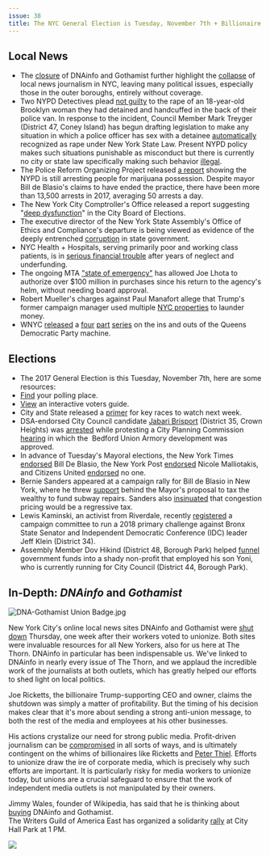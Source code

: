 ```yaml
---
issue: 38
title: The NYC General Election is Tuesday, November 7th + Billionaire Shuts Down DNAinfo and Gothamist 
---
```


## Local News
-   The [closure](http://www.npr.org/sections/thetwo-way/2017/11/03/561830256/billionaire-owner-shuts-down-dnainfo-gothamist-sites-a-week-after-workers-unioni) of DNAinfo and Gothamist further highlight the [collapse](https://www.cjr.org/local_news/local-news-new-york-city.php) of local news journalism in NYC, leaving many political issues, especially those in the outer boroughs, entirely without coverage.
-   Two NYPD Detectives plead [not guilty](http://www.cnn.com/2017/10/31/us/nypd-detectives-rape-charges/index.html) to the rape of an 18-year-old Brooklyn woman they had detained and handcuffed in the back of their police van. In response to the incident, Council Member Mark Treyger (District 47, Coney Island) has begun drafting legislation to make any situation in which a police officer has sex with a detainee [automatically](https://theintercept.com/2017/11/02/nypd-rape-charges-new-york-law/) recognized as rape under New York State Law. Present NYPD policy makes such situations punishable as misconduct but there is currently no city or state law specifically making such behavior [illegal](http://www.nydailynews.com/new-york/brooklyn/sex-person-custody-clear-crime-pol-article-1.3585554).
-   The Police Reform Organizing Project released [a report](http://amsterdamnews.com/news/2017/nov/02/report-arrests-marijuana-possession-continue-despi/) showing the NYPD is still arresting people for marijuana possession. Despite mayor Bill de Blasio's claims to have ended the practice, there have been more than 13,500 arrests in 2017, averaging 50 arrests a day.
-   The New York City Comptroller's Office released a report suggesting "[deep dysfunction](http://www.gothamgazette.com/city/7296-ahead-of-election-day-comptroller-audit-highlights-board-of-elections-dysfunction)" in the City Board of Elections.
-   The executive director of the New York State Assembly's Office of Ethics and Compliance's departure is being viewed as evidence of the deeply entrenched [corruption](http://www.gothamgazette.com/state/7294-departure-of-assembly-ethics-official-prompts-calls-for-broader-reforms) in state government.
-   NYC Health + Hospitals, serving primarily poor and working class patients, is in [serious financial trouble](https://www.politico.com/states/new-york/city-hall/story/2017/10/31/a-potential-public-health-crisis-awaits-de-blasio-if-he-wins-a-second-term-115363?mc_cid=c6271cb2e6&mc_eid=1e194418f5) after years of neglect and underfunding.
-   The ongoing MTA ["state of emergency"](http://nypost.com/2017/10/31/mta-officials-mad-over-extended-state-of-emergency/) has allowed Joe Lhota to authorize over $100 million in purchases since his return to the agency's helm, without needing board approval.
-   Robert Mueller's charges against Paul Manafort allege that Trump's former campaign manager used multiple [NYC properties](https://www.amny.com/news/paul-manafort-nyc-homes-1.14690011) to launder money.
-   WNYC [released](https://www.wnyc.org/story/queens-machine-part-one-you-gotta-pay-your-dues/) a [four](https://www.wnyc.org/story/queens-machine-part-2-fight-em-or-join-em)  [part](https://www.wnyc.org/story/queens-machine-part-3-inside-belly-machine)  [series](https://www.wnyc.org/story/queens-machine-part-4-meet-boss/) on the ins and outs of the Queens Democratic Party machine.

## Elections
-   The 2017 General Election is this Tuesday, November 7th, here are some resources:
-   [Find](https://nyc.pollsitelocator.com/search) your polling place.
-   [View](http://www.gothamgazette.com/city/7274-voters-guide-for-the-2017-city-general-election?mc_cid=f72c46c731&mc_eid=1a9d72cbc4) an interactive voters guide.
-   City and State released a [primer](http://cityandstateny.com/articles/politics/campaigns-and-elections/key-2017-new-york-general-election-races-to-watch/#.WfogwfI8aZY) for key races to watch next week.
-   DSA-endorsed City Council candidate [Jabari Brisport](http://nymag.com/daily/intelligencer/2017/11/can-a-democratic-socialist-actually-win-a-city-council-spot.html) (District 35, Crown Heights) was [arrested](http://www.brooklyneagle.com/articles/2017/11/2/arrest-city-council-candidate-bedford-union-armory-protest-draws-criticism) while protesting a City Planning Commission [hearing](https://www.dnainfo.com/new-york/20171102/prospect-heights/vacant-affordable-units-pacific-park-atlantic-yards) in which the  Bedford Union Armory development was approved.
-   In advance of Tuesday's Mayoral elections, the New York Times  [endorsed](https://mobile.nytimes.com/2017/11/02/opinion/mayor-deblasio-endorsement-second-term.html?referer=android-app://com.google.android.gm) Bill De Blasio, the New York Post  [endorsed](http://nypost.com/2017/10/29/the-post-endorses-nicole-malliotakis-for-mayor/) Nicole Malliotakis, and Citizens United [endorsed](http://www.nydailynews.com/news/politics/civic-group-citizens-union-doesn-back-candidate-mayor-article-1.3600256) no one.
-   Bernie Sanders appeared at a campaign rally for Bill de Blasio in New York, where he threw [support](http://gothamist.com/2017/10/30/bernie_sanders_de_blasio_mta.php) behind the Mayor's proposal to tax the wealthy to fund subway repairs. Sanders also [insinuated](https://nyc.streetsblog.org/2017/10/30/bernie-sanders-throws-his-weight-behind-de-blasios-hollow-transit-populism/) that congestion pricing would be a regressive tax.
-   Lewis Kaminski, an activist from Riverdale, recently [registered](http://blog.timesunion.com/capitol/archives/278414/klein-may-have-first-primary-challenger/) a campaign committee to run a 2018 primary challenge against Bronx State Senator and Independent Democratic Conference (IDC) leader Jeff Klein (District 34).
-   Assembly Member Dov Hikind (District 48, Borough Park) helped [funnel](https://nypost.com/2017/11/02/lawmaker-funneled-government-funds-to-help-son-docs/amp/) government funds into a shady non-profit that employed his son Yoni, who is currently running for City Council (District 44, Borough Park).

## In-Depth: *DNAinfo* and *Gothamist*

![DNA-Gothamist Union Badge.jpg](https://raw.githubusercontent.com/nycdsa/the-thorn/master/src/images/DNA-Gothamist%20Union%20Badge.jpg)

New York City's online local news sites DNAinfo and Gothamist were [shut down](http://www.npr.org/sections/thetwo-way/2017/11/03/561830256/billionaire-owner-shuts-down-dnainfo-gothamist-sites-a-week-after-workers-unioni) Thursday, one week after their workers voted to unionize. Both sites were invaluable resources for all New Yorkers, also for us here at The Thorn. DNAinfo in particular has been indispensable us. We've linked to DNAinfo in nearly every issue of The Thorn, and we applaud the incredible work of the journalists at both outlets, which has greatly helped our efforts to shed light on local politics.

Joe Ricketts, the billionaire Trump-supporting CEO and owner, claims the shutdown was simply a matter of profitability. But the timing of his decision makes clear that it's more about sending a strong anti-union message, to both the rest of the media and employees at his other businesses.

His actions crystalize our need for strong public media. Profit-driven journalism can be [compromised](https://jezebel.com/gothamist-deleted-negative-coverage-of-its-new-owner-1793085352) in all sorts of ways, and is ultimately contingent on the whims of billionaires like Ricketts and [Peter Thiel](https://www.forbes.com/forbes/welcome/?toURL=https://www.forbes.com/sites/mattdrange/2016/06/21/peter-thiels-war-on-gawker-a-timeline/&refURL=https://www.google.com/&referrer=https://www.google.com/). Efforts to unionize draw the ire of corporate media, which is precisely why such efforts are important. It is particularly risky for media workers to unionize today, but unions are a crucial safeguard to ensure that the work of independent media outlets is not manipulated by their owners.

Jimmy Wales, founder of Wikipedia, has said that he is thinking about [buying](https://twitter.com/jimmy_wales/status/926491190215798786)  DNAinfo and Gothamist.\
The Writers Guild of America East has organized a solidarity [rally](https://www.facebook.com/events/138735750108011/) at City Hall Park at 1 PM.

![](https://raw.githubusercontent.com/nycdsa/the-thorn/master/src/images/23131877_10159510025570076_3226008229382293351_n.jpg)
